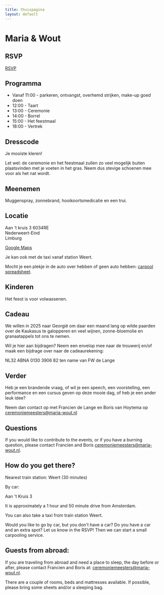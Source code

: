 ```yaml
---
title: thuispagina
layout: default
---
```


# Maria & Wout

## RSVP

[RSVP](https://forms.gle/tTry9xi3d42vdYxR9)

## Programma

* Vanaf 11:00 - parkeren, ontvangst, overhemd strijken, make-up goed doen
* 12:00 - Taart
* 13:00 - Ceremonie
* 14:00 - Borrel
* 15:00 - Het feestmaal
* 18:00 - Vertrek

## Dresscode

Je mooiste kleren!

Let wel: de ceremonie en het feestmaal zullen zo veel mogelijk buiten plaatsvinden met je voeten in het gras. Neem dus stevige schoenen mee voor als het nat wordt.

## Meenemen

Muggenspray, zonnebrand, hooikoortsmedicatie en een trui.

## Locatie

Aan ‘t kruis 3
6034RE  
Nederweert-Eind  
Limburg

[Google Maps](https://www.google.com/maps/place/Aan+Het+Kruis,+6034+RE+Nederweert-Eind/@51.301618,5.8349141,17z/data=!3m1!4b1!4m6!3m5!1s0x47c736b97fbc7ba7:0xb33f9f46e89b98f1!8m2!3d51.301618!4d5.837489!16s%2Fg%2F1tdbvzwl?entry=ttu)

Je kan ook met de taxi vanaf station Weert.

Mocht je een plekje in de auto over hebben of geen auto hebben: [carpool spreadsheet](https://docs.google.com/spreadsheets/d/1JhqHAnm41qI6lgueXx3M6gZy_8LsWGU6fJMUSpmRY18/edit?usp=sharing).

## Kinderen

Het feest is voor volwassenen.

## Cadeau

We willen in 2025 naar Georgië om daar een maand lang op wilde paarden over de Kaukasus te galopperen en veel wijnen, zonne-bloemolie en granaatappels tot ons te nemen.

Wil je hier aan bijdragen? Neem een envelop mee naar de trouwerij en/of maak een bijdrage over naar de cadeaurekening:

NL32 ABNA 0130 3906 82 ten name van FW de Lange

## Verder

Heb je een brandende vraag, of wil je een speech, een voorstelling, een performance en een cursus geven op deze mooie dag, of heb je een ander leuk idee?

Neem dan contact op met Francien de Lange en Boris van Hoytema op <ceremoniemeesters@maria-wout.nl>

## Questions

If you would like to contribute to the events, or if you have a burning question, please contact Francien and Boris <ceremoniemeesters@maria-wout.nl>.

## How do you get there?

Nearest train station: Weert (30 minutes)

By car:

Aan 't Kruis 3

It is approximately a 1 hour and 50 minute drive from Amsterdam.

You can also take a taxi from train station Weert.

Would you like to go by car, but you don't have a car? Do you have a car and an extra spot? Let us know in the RSVP! Then we can start a small carpooling service.

## Guests from abroad:

If you are traveling from abroad and need a place to sleep, the day before or after, please contact Francien and Boris at: ceremoniemeesters@maria-wout.nl.

There are a couple of rooms, beds and mattresses available. If possible, please bring some sheets and/or a sleeping bag.
